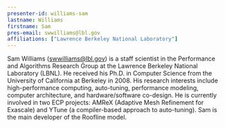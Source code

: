 ```yaml
---
presenter-id: williams-sam
lastname: Williams
firstname: Sam
pres-email: swwilliams@lbl.gov
affiliations: ["Lawrence Berkeley National Laboratory"]
---
```

Sam Williams (<swwilliams@lbl.gov>) is a staff scientist in the
Performance and Algorithms Research Group at the Lawrence Berkeley
National Laboratory (LBNL). He received his Ph.D. in Computer Science
from the University of California at Berkeley in 2008. His research
interests include high-performance computing, auto-tuning, performance
modeling, computer architecture, and hardware/software co-design. He
is currently involved in two ECP projects: AMReX (Adaptive Mesh
Refinement for Exascale) and YTune (a compiler-based approach to
auto-tuning). Sam is the main developer of the Roofline model.
